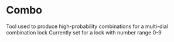 # Combo
Tool used to produce high-probability combinations for a multi-dial combination lock
Currently set for a lock with number range 0-9
